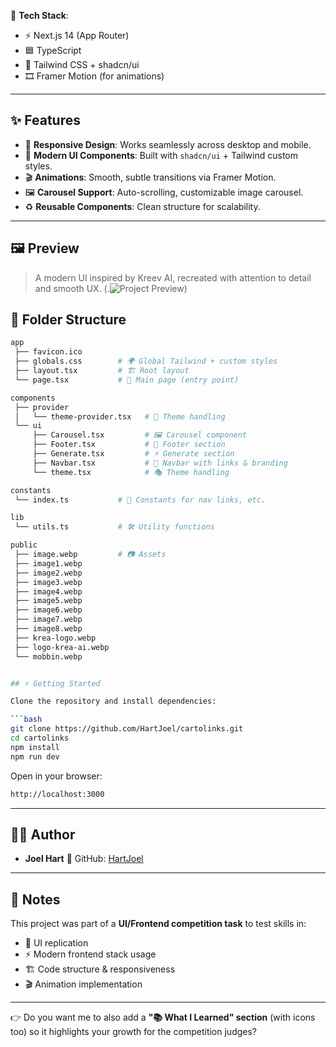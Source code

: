 🔧 **Tech Stack**:

* ⚡ Next.js 14 (App Router)
* 🟦 TypeScript
* 🎨 Tailwind CSS + shadcn/ui
* 🎞️ Framer Motion (for animations)

---

## ✨ Features

* 📱 **Responsive Design**: Works seamlessly across desktop and mobile.
* 🧩 **Modern UI Components**: Built with `shadcn/ui` + Tailwind custom styles.
* 🎬 **Animations**: Smooth, subtle transitions via Framer Motion.
* 🖼️ **Carousel Support**: Auto-scrolling, customizable image carousel.
* ♻️ **Reusable Components**: Clean structure for scalability.

---

## 🖼️ Preview

> A modern UI inspired by Kreev AI, recreated with attention to detail and smooth UX.
(.![Project Preview](app/screenshoot1.png))

## 📂 Folder Structure

```bash
app
 ├── favicon.ico
 ├── globals.css        # 🌍 Global Tailwind + custom styles
 ├── layout.tsx         # 🏗️ Root layout
 └── page.tsx           # 📄 Main page (entry point)

components
 ├── provider
 │   └── theme-provider.tsx   # 🎨 Theme handling
 └── ui
     ├── Carousel.tsx         # 🖼️ Carousel component
     ├── Footer.tsx           # 👣 Footer section
     ├── Generate.tsx         # ⚡ Generate section
     ├── Navbar.tsx           # 🧭 Navbar with links & branding
     └── theme.tsx            # 🎭 Theme handling

constants
 └── index.ts           # 🔑 Constants for nav links, etc.

lib
 └── utils.ts           # 🛠️ Utility functions

public
 ├── image.webp         # 📷 Assets
 ├── image1.webp
 ├── image2.webp
 ├── image3.webp
 ├── image4.webp
 ├── image5.webp
 ├── image6.webp
 ├── image7.webp
 ├── image8.webp
 ├── krea-logo.webp
 ├── logo-krea-ai.webp
 └── mobbin.webp


## ⚡ Getting Started

Clone the repository and install dependencies:

```bash
git clone https://github.com/HartJoel/cartolinks.git
cd cartolinks
npm install
npm run dev
```

Open in your browser:

```bash
http://localhost:3000
```

---

## 👨‍💻 Author

* **Joel Hart**
  🔗 GitHub: [HartJoel](https://github.com/HartJoel)

---

## 📌 Notes

This project was part of a **UI/Frontend competition task** to test skills in:

* 🎨 UI replication
* ⚡ Modern frontend stack usage
* 🏗️ Code structure & responsiveness
* 🎬 Animation implementation

---

👉 Do you want me to also add a **"📚 What I Learned" section** (with icons too) so it highlights your growth for the competition judges?
